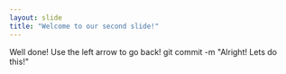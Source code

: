 ```yaml
---
layout: slide
title: "Welcome to our second slide!"
---
```

Well done!
Use the left arrow to go back!
git commit -m "Alright! Lets do this!"
